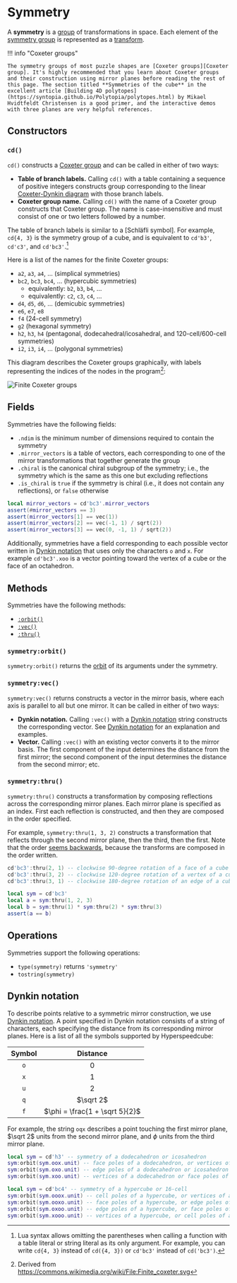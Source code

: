 # Symmetry

A **symmetry** is a [group] of transformations in space. Each element of the [symmetry group] is represented as a [transform](transform.md).

[group]: https://en.wikipedia.org/wiki/Group_(mathematics)
[symmetry group]: https://en.wikipedia.org/wiki/Symmetry_group

!!! info "Coxeter groups"

    The symmetry groups of most puzzle shapes are [Coxeter groups][Coxeter group]. It's highly recommended that you learn about Coxeter groups and their construction using mirror planes before reading the rest of this page. The section titled **Symmetries of the cube** in the excellent article [Building 4D polytopes](https://syntopia.github.io/Polytopia/polytopes.html) by Mikael Hvidtfeldt Christensen is a good primer, and the interactive demos with three planes are very helpful references.

## Constructors

### `cd()`

`cd()` constructs a [Coxeter group] and can be called in either of two ways:

- **Table of branch labels.** Calling `cd()` with a table containing a sequence of positive integers constructs group corresponding to the linear [Coxeter-Dynkin diagram] with those branch labels.
- **Coxeter group name.** Calling `cd()` with the name of a Coxeter group constructs that Coxeter group. The name is case-insensitive and must consist of one or two letters followed by a number.

[Coxeter group]: https://en.wikipedia.org/wiki/Coxeter_group
[Coxeter-Dynkin diagram]: https://en.wikipedia.org/wiki/Coxeter%E2%80%93Dynkin_diagram

The table of branch labels is similar to a [Schläfli symbol]. For example, `cd{4, 3}` is the symmetry group of a cube, and is equivalent to `cd'b3'`, `cd'c3'`, and `cd'bc3'`.[^omit-braces]

[Schäfli symbol]: https://en.wikipedia.org/wiki/Schl%C3%A4fli_symbol

Here is a list of the names for the finite Coxeter groups:

- `a2`, `a3`, `a4`, ... (simplical symmetries)
- `bc2`, `bc3`, `bc4`, ... (hypercubic symmetries)
    - equivalently: `b2`, `b3`, `b4`, ...
    - equivalently: `c2`, `c3`, `c4`, ...
- `d4`, `d5`, `d6`, ... (demicubic symmetries)
- `e6`, `e7`, `e8`
- `f4` (24-cell symmetry)
- `g2` (hexagonal symmetry)
- `h2`, `h3`, `h4` (pentagonal, dodecahedral/icosahedral, and 120-cell/600-cell symmetries)
- `i2`, `i3`, `i4`, ... (polygonal symmetries)

This diagram describes the Coxeter groups graphically, with labels representing the indices of the nodes in the program[^attrib]:

[^attrib]: Derived from <https://commons.wikimedia.org/wiki/File:Finite_coxeter.svg>

![Finite Coxeter groups](https://assets.hypercubing.xyz/img/dev/cd-indices.png)

## Fields

Symmetries have the following fields:

- `.ndim` is the minimum number of dimensions required to contain the symmetry
- `.mirror_vectors` is a table of vectors, each corresponding to one of the mirror transformations that together generate the group
- `.chiral` is the canonical chiral subgroup of the symmetry; i.e., the symmetry which is the same as this one but excluding reflections
- `.is_chiral` is `true` if the symmetry is chiral (i.e., it does not contain any reflections), or `false` otherwise

```lua title="Example using mirror vectors of a symmetry"
local mirror_vectors = cd'bc3'.mirror_vectors
assert(#mirror_vectors == 3)
assert(mirror_vectors[1] == vec(1))
assert(mirror_vectors[2] == vec(-1, 1) / sqrt(2))
assert(mirror_vectors[3] == vec(0, -1, 1) / sqrt(2))
```

Additionally, symmetries have a field corresponding to each possible vector written in [Dynkin notation] that uses only the characters `o` and `x`. For example `cd'bc3'.xoo` is a vector pointing toward the vertex of a cube or the face of an octahedron.

## Methods

Symmetries have the following methods:

- [`:orbit()`](#symmetryorbit)
- [`:vec()`](#symmetryvec)
- [`:thru()`](#symmetrythru)

### `symmetry:orbit()`

`symmetry:orbit()` returns the [orbit](orbit.md) of its arguments under the symmetry.

### `symmetry:vec()`

`symmetry:vec()` returns constructs a vector in the mirror basis, where each axis is parallel to all but one mirror. It can be called in either of two ways:

- **Dynkin notation.** Calling `:vec()` with a [Dynkin notation] string constructs the corresponding vector. See [Dynkin notation] for an explanation and examples.
- **Vector.** Calling `:vec()` with an existing vector converts it to the mirror basis. The first component of the input determines the distance from the first mirror; the second component of the input determines the distance from the second mirror; etc.

### `symmetry:thru()`

`symmetry:thru()` constructs a transformation by composing reflections across the corresponding mirror planes. Each mirror plane is specified as an index. First each reflection is constructed, and then they are composed in the order specified.

For example, `symmetry:thru(1, 3, 2)` constructs a transformation that reflects through the second mirror plane, then the third, then the first. Note that the order [seems backwards](https://www.reddit.com/r/learnmath/comments/ymkpup/university_linear_algebra_misunderstanding_about/), because the transforms are composed in the order written.

```lua title="Examples using symmetry:thru()"
cd'bc3':thru(2, 1) -- clockwise 90-degree rotation of a face of a cube
cd'bc3':thru(3, 2) -- clockwise 120-degree rotation of a vertex of a cube
cd'bc3':thru(3, 1) -- clockwise 180-degree rotation of an edge of a cube

local sym = cd'bc3'
local a = sym:thru(1, 2, 3)
local b = sym:thru(1) * sym:thru(2) * sym:thru(3)
assert(a == b)
```

## Operations

Symmetries support the following operations:

- `type(symmetry)` returns `'symmetry'`
- `tostring(symmetry)`

## Dynkin notation

[Dynkin notation]: #dynkin-notation

To describe points relative to a symmetric mirror construction, we use [Dynkin notation](https://web.archive.org/web/20230410033043/https://bendwavy.org/klitzing//explain/dynkin-notation.htm). A point specified in Dynkin notation consists of a string of characters, each specifying the distance from its corresponding mirror planes. Here is a list of all the symbols supported by Hyperspeedcube:

| Symbol |            Distance            |
| :----: | :----------------------------: |
|  `o`   |              $0$               |
|  `x`   |              $1$               |
|  `u`   |              $2$               |
|  `q`   |           $\sqrt 2$            |
|  `f`   | $\phi = \frac{1 + \sqrt 5}{2}$ |

For example, the string `oqx` describes a point touching the first mirror plane, $\sqrt 2$ units from the second mirror plane, and $\phi$ units from the third mirror plane.

```lua title="Examples using Dynkin notation"
local sym = cd'h3' -- symmetry of a dodecahedron or icosahedron
sym:orbit(sym.oox.unit) -- face poles of a dodecahedron, or vertices of an icosahedron
sym:orbit(sym.oxo.unit) -- edge poles of a dodecahedron or icosahedron
sym:orbit(sym.xoo.unit) -- vertices of a dodecahedron or face poles of an icosahedron

local sym = cd'bc4' -- symmetry of a hypercube or 16-cell
sym:orbit(sym.ooox.unit) -- cell poles of a hypercube, or vertices of a 16-cell
sym:orbit(sym.ooxo.unit) -- face poles of a hypercube, or edge poles of a 16-cell
sym:orbit(sym.oxoo.unit) -- edge poles of a hypercube, or face poles of a 16-cell
sym:orbit(sym.xooo.unit) -- vertices of a hypercube, or cell poles of a 16-cell
```

<!-- Footnotes -->

[^omit-braces]: Lua syntax allows omitting the parentheses when calling a function with a table literal or string literal as its only argument. For example, you can write `cd{4, 3}` instead of `cd({4, 3})` or `cd'bc3'` instead of `cd('bc3')`.
